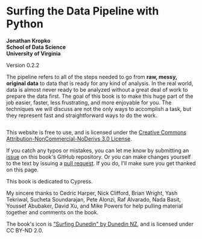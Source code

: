 Surfing the Data Pipeline with Python 
============================

**Jonathan Kropko**  
**School of Data Science**  
**University of Virginia**

Version 0.2.2

The pipeline refers to all of the steps needed to go from **raw, messy, original data** to data that is ready for any kind of analysis. In the real world, data is almost never ready to be analyzed without a great deal of work to prepare the data first. The goal of this book is to make this huge part of the job easier, faster, less frustrating, and more enjoyable for you. The techniques we will discuss are not the only ways to accomplish a task, but they represent fast and straightforward ways to do the work.

```{tableofcontents}
```

This website is free to use, and is licensed under the [Creative Commons Attribution-NonCommercial-NoDerivs 3.0 License](https://creativecommons.org/licenses/by-nc-nd/3.0/us/).

If you catch any typos or mistakes, you can let me know by submitting an [issue](https://github.com/jkropko/surfing-the-data-pipeline/issues) on this book's GitHub repository. Or you can make changes yourself to the text by issuing a [pull request](https://github.com/jkropko/surfing-the-data-pipeline/pulls). If you do, I'll make sure you get thanked on this page.

This book is dedicated to Cypress.

My sincere thanks to Cedric Harper, Nick Clifford, Brian Wright, Yash Tekriwal, Sucheta Soundarajan, Pete Alonzi, Raf Alvarado, Nada Basit, Youssef Abubaker, David Xu, and Mike Powers for help pulling material together and comments on the book.

The book's icon is <a href="https://www.flickr.com/photos/37845599@N07/5097629627">"Surfing Dunedin" by Dunedin NZ</a>, and is licensed under CC BY-ND 2.0.